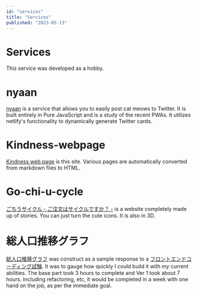 ```yaml
---
id: "services"
title: "Services"
published: "2023-05-13"
---
```


# Services

This service was developed as a hobby.

# nyaan

[nyaan](https://nyaan.work) is a service that allows you to easily post cat meows to Twitter. It is built entirely in Pure JavaScript and is a study of the recent PWAs. It utilizes netlify's functionality to dynamically generate Twitter cards.

# Kindness-webpage

[Kindness web page](https://www.tunsns.net) is this site.
Various pages are automatically converted from markdown files to HTML.

# Go-chi-u-cycle

[ごちうサイクル - ご注文はサイクルですか？ -](https://arccosine.github.io/go-chi-u-cycle/) is a website completely made up of stories.
You can just turn the cute icons. It is also in 3D.

# 総人口推移グラフ

[総人口推移グラフ](https://arccosine.github.io/total-population-graph/) was construct as a sample response to a [フロントエンドコーディング試験](https://notion.yumemi.co.jp/0e9ef27b55704d7882aab55cc86c999d).
It was to gauge how quickly I could build it with my current abilities.
The base part took 3 hours to complete and Ver 1 took about 7 hours.
Including refactoring, etc, it would be completed in a week with one hand on the job, as per the immediate goal.
